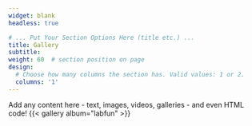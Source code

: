 ```yaml
---
widget: blank
headless: true

# ... Put Your Section Options Here (title etc.) ...
title: Gallery
subtitle:
weight: 60  # section position on page
design:
  # Choose how many columns the section has. Valid values: 1 or 2.
  columns: '1'
---
```


Add any content here - text, images, videos, galleries - and even HTML code!
{{< gallery album="labfun" >}}